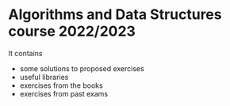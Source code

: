 Algorithms and Data Structures course 2022/2023
===============================================
It contains
  - some solutions to proposed exercises
  - useful libraries
  - exercises from the books
  - exercises from past exams

